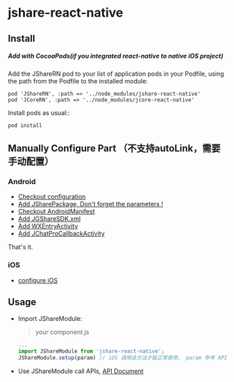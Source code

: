 # jshare-react-native

## Install

##### Add with CocoaPods(if you integrated react-native to native iOS project)

Add the JShareRN pod to your list of application pods in your Podfile, using the path from the Podfile to the installed module:

```
pod 'JShareRN', :path => '../node_modules/jshare-react-native'
pod 'JCoreRN', :path => '../node_modules/jcore-react-native'
```

Install pods as usual::

```
pod install
```

## Manually Configure Part （不支持autoLink，需要手动配置）

### Android

- [Checkout configuration](./docs/AndroidConfig.md)
- [Add JSharePackage, Don't forget the parameters !](./docs/JSharePackage.md)
- [Checkout AndroidManifest](./docs/AndroidManifest.md)
- [Add JGShareSDK.xml](./docs/JGShareSDK.md)
- [Add WXEntryActivity](./docs/WXEntryActivity.md)
- [Add JChatProCallbackActivity](./docs/JChatProCallbackActivity.md)

That's it.

### iOS

- [configure iOS](./docs/iOSConfig.md)

## Usage

- Import JShareModule:

  > your component.js

  ```javascript
  ...
  import JShareModule from 'jshare-react-native';
  JShareModule.setup(param) // iOS 调用该方法才能正常使用， param 参考 API 文档
  ```



- Use JShareModule call APIs, [API Document](./docs/API.md)

